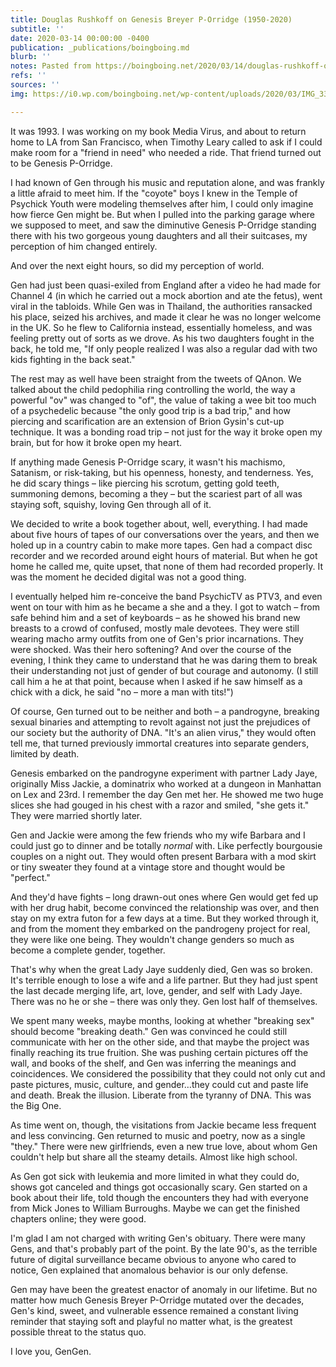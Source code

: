 ```yaml
---
title: Douglas Rushkoff on Genesis Breyer P-Orridge (1950-2020)
subtitle: ''
date: 2020-03-14 00:00:00 -0400
publication: _publications/boingboing.md
blurb: ''
notes: Pasted from https://boingboing.net/2020/03/14/douglas-rushkoff-on-genesis-br.html
refs: ''
sources: ''
img: https://i0.wp.com/boingboing.net/wp-content/uploads/2020/03/IMG_3341.jpg?w=700&ssl=1

---
```

It was 1993. I was working on my book Media Virus, and about to return home to LA from San Francisco, when Timothy Leary called to ask if I could make room for a "friend in need" who needed a ride. That friend turned out to be Genesis P-Orridge.

I had known of Gen through his music and reputation alone, and was frankly a little afraid to meet him. If the "coyote" boys I knew in the Temple of Psychick Youth were modeling themselves after him, I could only imagine how fierce Gen might be. But when I pulled into the parking garage where we supposed to meet, and saw the diminutive Genesis P-Orridge standing there with his two gorgeous young daughters and all their suitcases, my perception of him changed entirely.

And over the next eight hours, so did my perception of world.

Gen had just been quasi-exiled from England after a video he had made for Channel 4 (in which he carried out a mock abortion and ate the fetus), went viral in the tabloids. While Gen was in Thailand, the authorities ransacked his place, seized his archives, and made it clear he was no longer welcome in the UK. So he flew to California instead, essentially homeless, and was feeling pretty out of sorts as we drove. As his two daughters fought in the back, he told me, "If only people realized I was also a regular dad with two kids fighting in the back seat."

The rest may as well have been straight from the tweets of QAnon. We talked about the child pedophilia ring controlling the world, the way a powerful "ov" was changed to "of", the value of taking a wee bit too much of a psychedelic because "the only good trip is a bad trip," and how piercing and scarification are an extension of Brion Gysin's cut-up technique. It was a bonding road trip – not just for the way it broke open my brain, but for how it broke open my heart.

If anything made Genesis P-Orridge scary, it wasn't his machismo, Satanism, or risk-taking, but his openness, honesty, and tenderness. Yes, he did scary things – like piercing his scrotum, getting gold teeth, summoning demons, becoming a they – but the scariest part of all was staying soft, squishy, loving Gen through all of it.

We decided to write a book together about, well, everything. I had made about five hours of tapes of our conversations over the years, and then we holed up in a country cabin to make more tapes. Gen had a compact disc recorder and we recorded around eight hours of material. But when he got home he called me, quite upset, that none of them had recorded properly. It was the moment he decided digital was not a good thing.

I eventually helped him re-conceive the band PsychicTV as PTV3, and even went on tour with him as he became a she and a they. I got to watch – from safe behind him and a set of keyboards – as he showed his brand new breasts to a crowd of confused, mostly male devotees. They were still wearing macho army outfits from one of Gen's prior incarnations. They were shocked. Was their hero softening? And over the course of the evening, I think they came to understand that he was daring them to break their understanding not just of gender of but courage and autonomy. (I still call him a he at that point, because when I asked if he saw himself as a chick with a dick, he said "no – more a man with tits!")

Of course, Gen turned out to be neither and both – a pandrogyne, breaking sexual binaries and attempting to revolt against not just the prejudices of our society but the authority of DNA. "It's an alien virus," they would often tell me, that turned previously immortal creatures into separate genders, limited by death.

Genesis embarked on the pandrogyne experiment with partner Lady Jaye, originally Miss Jackie, a dominatrix who worked at a dungeon in Manhattan on Lex and 23rd. I remember the day Gen met her. He showed me two huge slices she had gouged in his chest with a razor and smiled, "she gets it." They were married shortly later.

Gen and Jackie were among the few friends who my wife Barbara and I could just go to dinner and be totally _normal_ with. Like perfectly bourgousie couples on a night out. They would often present Barbara with a mod skirt or tiny sweater they found at a vintage store and thought would be "perfect."

And they'd have fights – long drawn-out ones where Gen would get fed up with her drug habit, become convinced the relationship was over, and then stay on my extra futon for a few days at a time. But they worked through it, and from the moment they embarked on the pandrogeny project for real, they were like one being. They wouldn't change genders so much as become a complete gender, together.

That's why when the great Lady Jaye suddenly died, Gen was so broken. It's terrible enough to lose a wife and a life partner. But they had just spent the last decade merging life, art, love, gender, and self with Lady Jaye. There was no he or she – there was only they. Gen lost half of themselves.

We spent many weeks, maybe months, looking at whether "breaking sex" should become "breaking death." Gen was convinced he could still communicate with her on the other side, and that maybe the project was finally reaching its true fruition. She was pushing certain pictures off the wall, and books of the shelf, and Gen was inferring the meanings and coincidences. We considered the possibility that they could not only cut and paste pictures, music, culture, and gender…they could cut and paste life and death. Break the illusion. Liberate from the tyranny of DNA. This was the Big One.

As time went on, though, the visitations from Jackie became less frequent and less convincing. Gen returned to music and poetry, now as a single "they." There were new girlfriends, even a new true love, about whom Gen couldn't help but share all the steamy details. Almost like high school.

As Gen got sick with leukemia and more limited in what they could do, shows got canceled and things got occasionally scary. Gen started on a book about their life, told though the encounters they had with everyone from Mick Jones to William Burroughs. Maybe we can get the finished chapters online; they were good.

I'm glad I am not charged with writing Gen's obituary. There were many Gens, and that's probably part of the point. By the late 90's, as the terrible future of digital surveillance became obvious to anyone who cared to notice, Gen explained that anomalous behavior is our only defense.

Gen may have been the greatest enactor of anomaly in our lifetime. But no matter how much Genesis Breyer P-Orridge mutated over the decades, Gen's kind, sweet, and vulnerable essence remained a constant living reminder that staying soft and playful no matter what, is the greatest possible threat to the status quo.

I love you, GenGen.